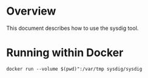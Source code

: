 # Overview

This document describes how to use the sysdig tool.

# Running within Docker

`docker run --volume $(pwd)":/var/tmp sysdig/sysdig`
